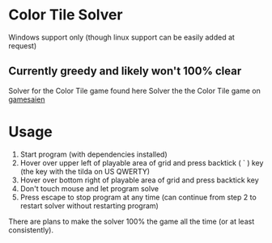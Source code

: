 # Color Tile Solver
Windows support only (though linux support can be easily added at request)
## Currently greedy and likely won't 100% clear

Solver for the Color Tile game found here Solver the the Color Tile game on [gamesaien](https://www.gamesaien.com/game/color_tiles/)

# Usage
1. Start program (with dependencies installed)
1. Hover over upper left of playable area of grid and press backtick ( \` ) key (the key with the tilda on US QWERTY)
1. Hover over bottom right of playable area of grid and press backtick key
1. Don't touch mouse and let program solve
1. Press escape to stop program at any time (can continue from step 2 to restart solver without restarting program)

There are plans to make the solver 100% the game all the time (or at least consistently).

